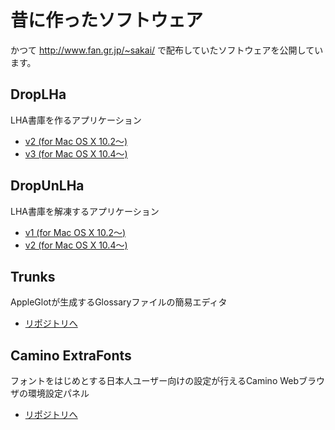 # 昔に作ったソフトウェア

かつて http://www.fan.gr.jp/~sakai/ で配布していたソフトウェアを公開しています。

## DropLHa

LHA書庫を作るアプリケーション

- [v2 (for Mac OS X 10.2〜)](https://github.com/hirotosakai/droplha2)
- [v3 (for Mac OS X 10.4〜)](https://github.com/hirotosakai/droplha3)

## DropUnLHa

LHA書庫を解凍するアプリケーション

- [v1 (for Mac OS X 10.2〜)](https://github.com/hirotosakai/droplha2)
- [v2 (for Mac OS X 10.4〜)](https://github.com/hirotosakai/droplha3)

## Trunks

AppleGlotが生成するGlossaryファイルの簡易エディタ

- [リポジトリへ](https://github.com/hirotosakai/trunks)

## Camino ExtraFonts

フォントをはじめとする日本人ユーザー向けの設定が行えるCamino Webブラウザの環境設定パネル

- [リポジトリへ](https://github.com/hirotosakai/extrafonts)

